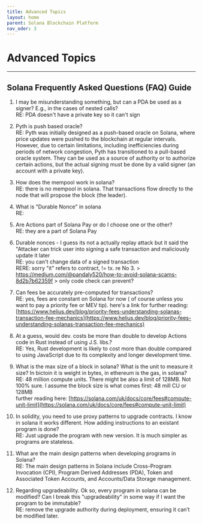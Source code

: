 ```yaml
---
title: Advanced Topics
layout: home
parent: Solana Blockchain Platform
nav_oder: 3
---
```


# Advanced Topics
---

## Solana Frequently Asked Questions (FAQ) Guide

1.  I may be misunderstanding something, but can a PDA be used as a signer? E.g., in the cases of nested calls?  
    RE: PDA doesn't have a private key so it can't sign
    
2.  Pyth is push based oracle?  
    RE: Pyth was initially designed as a push-based oracle on Solana, where price updates were pushed to the blockchain at regular intervals. However, due to certain limitations, including inefficiencies during periods of network congestion, Pyth has transitioned to a pull-based oracle system. They can be used as a source of authority or to authorize certain actions, but the actual signing must be done by a valid signer (an account with a private key).
    
3.  How does the mempool work in solana?  
    RE: there is no mempool in solana. That transactions flow directly to the node that will propose the block (the leader).
    
4.  What is "Durable Nonce" in solana  
    RE:
    
5.  Are Actions part of Solana Pay or do I choose one or the other?  
    RE: they are a part of Solana Pay
    
6.  Durable nonces - I guess its not a actually replay attack but it said the "Attacker can trick user into signing a safe transaction and maliciously update it later  
    RE: you can't change data of a signed transaction  
    RERE: sorry "it" refers to contract, != tx. re No 3. > https://medium.com/@pandaly520/how-to-avoid-solana-scams-8d2b7b62359f > only code check can prevent?
    
7.  Can fees be accurately pre-computed for transactions?  
    RE: yes, fees are constant on Solana for now ( of course unless you want to pay a priority fee or MEV tip). here's a link for further reading: [https://www.helius.dev/blog/priority-fees-understanding-solanas-transaction-fee-mechanics](https://www.helius.dev/blog/priority-fees-understanding-solanas-transaction-fee-mechanics)
    
8.  At a guess, would dev. costs be more than double to develop Actions code in Rust instead of using J.S. libs.?  
    RE: Yes, Rust development is likely to cost more than double compared to using JavaScript due to its complexity and longer development time.
    
9.  What is the max size of a block in solana? What is the unit to measure it size? In bictoin it is weight in bytes, in ethereum is the gas, in solana?  
    RE: 48 million compute units. There might be also a limit of 128MB. Not 100% sure. I assume the block size is what comes first: 48 mill CU or 128MB  
    further reading here: [https://solana.com/uk/docs/core/fees#compute-unit-limit](https://solana.com/uk/docs/core/fees#compute-unit-limit)
    
10.  In solidity, you need to use proxy patterns to upgrade contracts. I know in solana it works different. How adding instructions to an existant program is done?  
    RE: Just upgrade the program with new version. It is much simpler as programs are stateless.
    
11.  What are the main design patterns when developing programs in Solana?  
    RE: The main design patterns in Solana include Cross-Program Invocation (CPI), Program Derived Addresses (PDA), Token and Associated Token Accounts, and Accounts/Data Storage management.
    
12.  Regarding upgradeability. Ok so, every program in solana can be modified? Can I break this "upgradeability" in some way if I want the program to be immutable?  
    RE: remove the upgrade authority during deployment, ensuring it can’t be modified later.